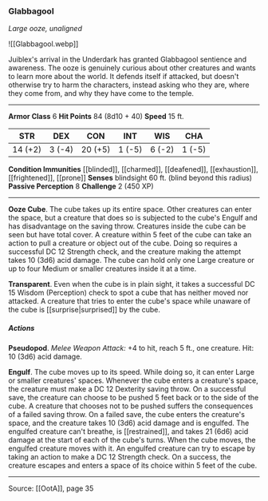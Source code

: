 ### Glabbagool
_Large ooze, unaligned_

![[Glabbagool.webp]]

Juiblex's arrival in the Underdark has granted Glabbagool sentience and awareness. The ooze is genuinely curious about other creatures and wants to learn more about the world. It defends itself if attacked, but doesn't otherwise try to harm the characters, instead asking who they are, where they come from, and why they have come to the temple.



---

**Armor Class** 6
**Hit Points** 84 (8d10 + 40)
**Speed** 15 ft.

| STR     | DEX     | CON     | INT     | WIS     | CHA     |
|---------|---------|---------|---------|---------|---------|
| 14 (+2) | 3 (-4) | 20 (+5) | 1 (-5) | 6 (-2) | 1 (-5) |

**Condition Immunities** [[blinded]], [[charmed]], [[deafened]], [[exhaustion]], [[frightened]], [[prone]]
**Senses** blindsight 60 ft. (blind beyond this radius)
**Passive Perception** 8
**Challenge** 2 (450 XP)

---

**Ooze Cube**. The cube takes up its entire space. Other creatures can enter the space, but a creature that does so is subjected to the cube's Engulf and has disadvantage on the saving throw. Creatures inside the cube can be seen but have total cover. A creature within 5 feet of the cube can take an action to pull a creature or object out of the cube. Doing so requires a successful DC 12 Strength check, and the creature making the attempt takes 10 (3d6) acid damage. The cube can hold only one Large creature or up to four Medium or smaller creatures inside it at a time.

**Transparent**. Even when the cube is in plain sight, it takes a successful DC 15 Wisdom (Perception) check to spot a cube that has neither moved nor attacked. A creature that tries to enter the cube's space while unaware of the cube is [[surprise|surprised]] by the cube.

##### Actions
**Pseudopod**. _Melee Weapon Attack:_ +4 to hit, reach 5 ft., one creature. Hit: 10 (3d6) acid damage.

**Engulf**. The cube moves up to its speed. While doing so, it can enter Large or smaller creatures' spaces. Whenever the cube enters a creature's space, the creature must make a DC 12 Dexterity saving throw. On a successful save, the creature can choose to be pushed 5 feet back or to the side of the cube. A creature that chooses not to be pushed suffers the consequences of a failed saving throw. On a failed save, the cube enters the creature's space, and the creature takes 10 (3d6) acid damage and is engulfed. The engulfed creature can't breathe, is [[restrained]], and takes 21 (6d6) acid damage at the start of each of the cube's turns. When the cube moves, the engulfed creature moves with it. An engulfed creature can try to escape by taking an action to make a DC 12 Strength check. On a success, the creature escapes and enters a space of its choice within 5 feet of the cube.


---

Source: [[OotA]], page 35